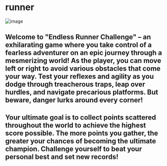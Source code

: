 # runner
 ![image](https://github.com/parth2860/runner/assets/115369849/4de8f409-42a9-490b-a2ea-1f0bcfaf522c)

## Welcome to "Endless Runner Challenge" – an exhilarating game where you take control of a fearless adventurer on an epic journey through a mesmerizing world! As the player, you can move left or right to avoid various obstacles that come your way. Test your reflexes and agility as you dodge through treacherous traps, leap over hurdles, and navigate precarious platforms. But beware, danger lurks around every corner!

## Your ultimate goal is to collect points scattered throughout the world to achieve the highest score possible. The more points you gather, the greater your chances of becoming the ultimate champion. Challenge yourself to beat your personal best and set new records!
